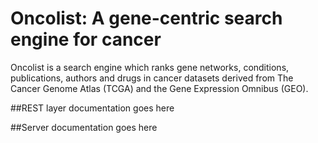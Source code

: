 # Oncolist: A gene-centric search engine for cancer

Oncolist is a search engine which ranks gene networks, conditions, publications, authors and drugs in cancer datasets derived from The Cancer Genome Atlas (TCGA) and the Gene Expression Omnibus (GEO).

##REST layer documentation goes here

##Server documentation goes here
